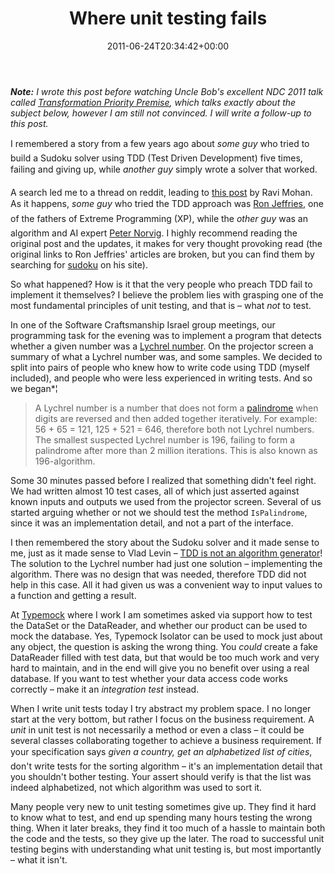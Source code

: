 ﻿---
title: Where unit testing fails
date: 2011-06-24T20:34:42+00:00
---
_**Note:** I wrote this post before watching Uncle Bob's excellent NDC 2011 talk called [Transformation Priority Premise](http://cleancoder.posterous.com/the-transformation-priority-premise), which talks exactly about the subject below, however I am still not convinced. I will write a follow-up to this post._

I remembered a story from a few years ago about *some guy* who tried to build a Sudoku solver using TDD (Test Driven Development) five times, failing and giving up, while *another guy* simply wrote a solver that worked.

<!-- more -->

A search led me to a thread on reddit, leading to <a href="http://ravimohan.blogspot.com/2007/04/learning-from-sudoku-solvers.html" target="_blank">this post</a> by Ravi Mohan. As it happens, *some guy* who tried the TDD approach was <a href="http://en.wikipedia.org/wiki/Ron_Jeffries" target="_blank">Ron Jeffries</a>, one of the fathers of Extreme Programming (XP), while the *other guy* was an algorithm and AI expert <a href="http://en.wikipedia.org/wiki/Peter_Norvig" target="_blank">Peter Norvig</a>. I highly recommend reading the original post and the updates, it makes for very thought provoking read (the original links to Ron Jeffries' articles are broken, but you can find them by searching for <a href="http://xprogramming.com/index.php?s=sudoku" target="_blank">sudoku</a> on his site).

So what happened? How is it that the very people who preach TDD fail to implement it themselves? I believe the problem lies with grasping one of the most fundamental principles of unit testing, and that is &ndash; what _not_ to test.

In one of the Software Craftsmanship Israel group meetings, our programming task for the evening was to implement a program that detects whether a given number was a <a href="http://en.wikipedia.org/wiki/Lychrel_number" target="_blank">Lychrel number</a>. On the projector screen a summary of what a Lychrel number was, and some samples. We decided to split into pairs of people who knew how to write code using TDD (myself included), and people who were less experienced in writing tests. And so we began*¦

> A Lychrel number is a number that does not form a <a href="http://en.wikipedia.org/wiki/Palindrome" target="_blank">palindrome</a> when digits are reversed and then added together iteratively. For example: 56 + 65 = 121, 125 + 521 = 646, therefore both not Lychrel numbers. The smallest suspected Lychrel number is 196, failing to form a palindrome after more than 2 million iterations. This is also known as 196-algorithm.

Some 30 minutes passed before I realized that something didn't feel right. We had written almost 10 test cases, all of which just asserted against known inputs and outputs we used from the projector screen. Several of us started arguing whether or not we should test the method `IsPalindrome`, since it was an implementation detail, and not a part of the interface.

I then remembered the story about the Sudoku solver and it made sense to me, just as it made sense to Vlad Levin &ndash; <a href="http://vladimirlevin.blogspot.com/2007/04/tdd-is-not-algorithm-generator.html" target="_blank">TDD is not an algorithm generator</a>! The solution to the Lychrel number had just one solution &ndash; implementing the algorithm. There was no design that was needed, therefore TDD did not help in this case. All it had given us was a convenient way to input values to a function and getting a result.

At <a href="http://www.typemock.com/" target="_blank">Typemock</a> where I work I am sometimes asked via support how to test the DataSet or the DataReader, and whether our product can be used to mock the database. Yes, Typemock Isolator can be used to mock just about any object, the question is asking the wrong thing. You _could_ create a fake DataReader filled with test data, but that would be too much work and very hard to maintain, and in the end will give you no benefit over using a real database. If you want to test whether your data access code works correctly &ndash; make it an _integration test_ instead.

When I write unit tests today I try abstract my problem space. I no longer start at the very bottom, but rather I focus on the business requirement. A _unit_ in unit test is not necessarily a method or even a class &ndash; it could be several classes collaborating together to achieve a business requirement. If your specification says *given a country, get an _alphabetized_ list of cities*, don't write tests for the sorting algorithm &ndash; it's an implementation detail that you shouldn't bother testing. Your assert should verify is that the list was indeed alphabetized, not which algorithm was used to sort it.

Many people very new to unit testing sometimes give up. They find it hard to know what to test, and end up spending many hours testing the wrong thing. When it later breaks, they find it too much of a hassle to maintain both the code and the tests, so they give up the later. The road to successful unit testing begins with understanding what unit testing is, but most importantly &ndash; what it isn't.
